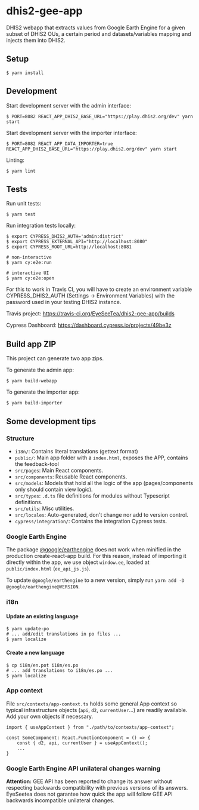 # dhis2-gee-app

DHIS2 webapp that extracts values from Google Earth Engine for a given subset of DHIS2 OUs, a certain period and datasets/variables mapping and injects them into DHIS2.

## Setup

```
$ yarn install
```

## Development

Start development server with the admin interface:

```
$ PORT=8082 REACT_APP_DHIS2_BASE_URL="https://play.dhis2.org/dev" yarn start
```

Start development server with the importer interface:

```
$ PORT=8082 REACT_APP_DATA_IMPORTER=true REACT_APP_DHIS2_BASE_URL="https://play.dhis2.org/dev" yarn start
```


Linting:

```
$ yarn lint
```

## Tests

Run unit tests:

```
$ yarn test
```

Run integration tests locally:

```
$ export CYPRESS_DHIS2_AUTH='admin:district'
$ export CYPRESS_EXTERNAL_API="http://localhost:8080"
$ export CYPRESS_ROOT_URL=http://localhost:8081

# non-interactive
$ yarn cy:e2e:run

# interactive UI
$ yarn cy:e2e:open
```

For this to work in Travis CI, you will have to create an environment variable CYPRESS_DHIS2_AUTH (Settings -> Environment Variables) with the password used in your testing DHIS2 instance.

Travis project: https://travis-ci.org/EyeSeeTea/dhis2-gee-app/builds

Cypress Dashboard: https://dashboard.cypress.io/projects/49be3z

## Build app ZIP

This project can generate two app zips.

To generate the admin app:

```
$ yarn build-webapp
```

To generate the importer app:

```
$ yarn build-importer
```

## Some development tips

### Structure

-   `i18n/`: Contains literal translations (gettext format)
-   `public/`: Main app folder with a `index.html`, exposes the APP, contains the feedback-tool
-   `src/pages`: Main React components.
-   `src/components`: Reusable React components.
-   `src/models`: Models that hold all the logic of the app (pages/components only should contain view logic).
-   `src/types`: `.d.ts` file definitions for modules without Typescript definitions.
-   `src/utils`: Misc utilities.
-   `src/locales`: Auto-generated, don't change nor add to version control.
-   `cypress/integration/`: Contains the integration Cypress tests.

### Google Earth Engine

The package [@google/earthengine](https://www.npmjs.com/package/@google/earthengine) does not work when minified in the production create-react-app build. For this reason, instead of importing it directly within the app, we use object `window.ee`, loaded at `public/index.html` (`ee_api_js.js`).

To update `@google/earthengine` to a new version, simply run `yarn add -D @google/earthengine@VERSION`.

### i18n

#### Update an existing language

```
$ yarn update-po
# ... add/edit translations in po files ...
$ yarn localize
```

#### Create a new language

```
$ cp i18n/en.pot i18n/es.po
# ... add translations to i18n/es.po ...
$ yarn localize
```

### App context

File `src/contexts/app-context.ts` holds some general App context so typical infrastructure objects (`api`, `d2`, `currentUser`...) are readily available. Add your own objects if necessary.

```
import { useAppContext } from "./path/to/contexts/app-context";

const SomeComponent: React.FunctionComponent = () => {
    const { d2, api, currentUser } = useAppContext();
    ...
}
```

### Google Earth Engine API unilateral changes warning

**Attention:** GEE API has been reported to change its answer without respecting backwards compatibility with previous versions of its answers. EyeSeetea does not garantee how quick the app will follow GEE API backwards incompatible unilateral changes.
